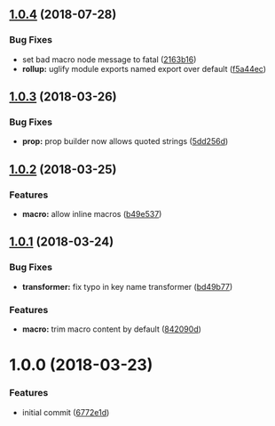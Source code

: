 <a name="1.0.4"></a>
## [1.0.4](https://github.com/dimerapp/remark-macro/compare/v1.0.3...v1.0.4) (2018-07-28)


### Bug Fixes

* set bad macro node message to fatal ([2163b16](https://github.com/dimerapp/remark-macro/commit/2163b16))
* **rollup:** uglify module exports named export over default ([f5a44ec](https://github.com/dimerapp/remark-macro/commit/f5a44ec))



<a name="1.0.3"></a>
## [1.0.3](https://github.com/poppinss/remark-macro/compare/v1.0.2...v1.0.3) (2018-03-26)


### Bug Fixes

* **prop:** prop builder now allows quoted strings ([5dd256d](https://github.com/poppinss/remark-macro/commit/5dd256d))



<a name="1.0.2"></a>
## [1.0.2](https://github.com/poppinss/remark-macro/compare/v1.0.1...v1.0.2) (2018-03-25)


### Features

* **macro:** allow inline macros ([b49e537](https://github.com/poppinss/remark-macro/commit/b49e537))



<a name="1.0.1"></a>
## [1.0.1](https://github.com/poppinss/remark-macro/compare/v1.0.0...v1.0.1) (2018-03-24)


### Bug Fixes

* **transformer:** fix typo in key name transformer ([bd49b77](https://github.com/poppinss/remark-macro/commit/bd49b77))


### Features

* **macro:** trim macro content by default ([842090d](https://github.com/poppinss/remark-macro/commit/842090d))



<a name="1.0.0"></a>
# 1.0.0 (2018-03-23)


### Features

* initial commit ([6772e1d](https://github.com/poppinss/remark-macro/commit/6772e1d))



